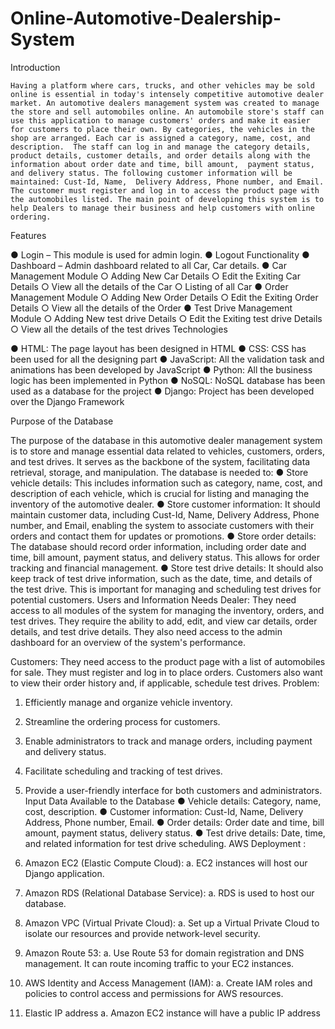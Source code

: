 # Online-Automotive-Dealership-System
Introduction

 	Having a platform where cars, trucks, and other vehicles may be sold online is essential in today's intensely competitive automotive dealer market. An automotive dealers management system was created to manage the store and sell automobiles online. An automobile store's staff can use this application to manage customers' orders and make it easier for customers to place their own. By categories, the vehicles in the shop are arranged. Each car is assigned a category, name, cost, and description.  The staff can log in and manage the category details, product details, customer details, and order details along with the information about order date and time, bill amount,  payment status, and delivery status. The following customer information will be maintained: Cust-Id, Name,  Delivery Address, Phone number, and Email. The customer must register and log in to access the product page with the automobiles listed. The main point of developing this system is to help Dealers to manage their business and help customers with online ordering.
Features

●	Login – This module is used for admin login.
●	Logout Functionality
●	Dashboard – Admin dashboard related to all Car, Car details.
●	Car Management Module
○	Adding New Car Details
○	Edit the Exiting Car Details
○	View all the details of the Car
○	Listing of all Car
●	Order Management Module
○	Adding New Order Details
○	Edit the Exiting Order Details
○	View all the details of the Order
●	Test Drive Management Module
○	Adding New test drive Details
○	Edit the Exiting test drive Details
○	View all the details of the test drives
Technologies

●	HTML: The page layout has been designed in HTML
●	CSS: CSS has been used for all the designing part
●	JavaScript: All the validation task and animations has been developed by JavaScript
●	Python: All the business logic has been implemented in Python
●	NoSQL: NoSQL database has been used as a database for the project
●	Django: Project has been developed over the Django Framework

Purpose of the Database

The purpose of the database in this automotive dealer management system is to store and manage essential data related to vehicles, customers, orders, and test drives. It serves as the backbone of the system, facilitating data retrieval, storage, and manipulation. The database is needed to:
●	Store vehicle details: This includes information such as category, name, cost, and description of each vehicle, which is crucial for listing and managing the inventory of the automotive dealer.
●	Store customer information: It should maintain customer data, including Cust-Id, Name, Delivery Address, Phone number, and Email, enabling the system to associate customers with their orders and contact them for updates or promotions.
●	Store order details: The database should record order information, including order date and time, bill amount, payment status, and delivery status. This allows for order tracking and financial management.
●	Store test drive details: It should also keep track of test drive information, such as the date, time, and details of the test drive. This is important for managing and scheduling test drives for potential customers.
Users and Information Needs
Dealer: They need access to all modules of the system for managing the inventory, orders, and test drives. They require the ability to add, edit, and view car details, order details, and test drive details. They also need access to the admin dashboard for an overview of the system's performance.

Customers: They need access to the product page with a list of automobiles for sale. They must register and log in to place orders. Customers also want to view their order history and, if applicable, schedule test drives.
Problem:

1.	Efficiently manage and organize vehicle inventory.
2.	Streamline the ordering process for customers.
3.	Enable administrators to track and manage orders, including payment and delivery status.
4.	Facilitate scheduling and tracking of test drives.
5.	Provide a user-friendly interface for both customers and administrators.
Input Data Available to the Database
●	Vehicle details: Category, name, cost, description.
●	Customer information: Cust-Id, Name, Delivery Address, Phone number, Email.
●	Order details: Order date and time, bill amount, payment status, delivery status.
●	Test drive details: Date, time, and related information for test drive scheduling.
AWS Deployment :

1.	Amazon EC2 (Elastic Compute Cloud):
a.	EC2 instances will host our Django application. 
2.	Amazon RDS (Relational Database Service):
a.	RDS is used to host our database. 
3.	Amazon VPC (Virtual Private Cloud):
a.	Set up a Virtual Private Cloud to isolate our resources and provide network-level security.
4.	Amazon Route 53:
a.	Use Route 53 for domain registration and DNS management. It can route incoming traffic to your EC2 instances.
5.	AWS Identity and Access Management (IAM):
a.	Create IAM roles and policies to control access and permissions for AWS resources.
6.	Elastic IP  address
a.	Amazon EC2 instance will have a public IP address 
